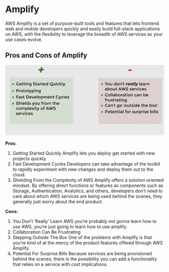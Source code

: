 # Amplify

AWS Amplify is a set of purpose-built tools and features that lets frontend web and mobile developers quickly and easily build full-stack applications on AWS, with the flexibility to leverage the breadth of AWS services as your use cases evolve.

## Pros and Cons of Amplify

![Pros&Cons](./img/amplify.webp)

**Pros:**

1. Getting Started Quickly
    Amplify lets you deploy get started with new projects quickly.
2. Fast Development Cycles
    Developers can take advantage of the toolkit to rapidly experiment with new changes and deploy them out to the cloud.
3. Shielding From the Complexity of AWS
    Amplify offers a solution oriented mindset. By offering direct functions or features as components such as Storage, Authentication, Analytics, and others, developers don’t need to care about which AWS services are being used behind the scenes, they generally just worry about the end product.

**Cons:**

1. You Don’t ‘Really’ Learn AWS
    you’re probably not gonna learn how to use AWS, you’re just going to learn how to use amplify.
2. Collaboration Can Be Frustrating
3. Stepping Outside The Box
    One of the problems with Amplify is that you’re kind of at the mercy of the product features offered through AWS Amplify.
4. Potential For Surprise Bills
    Because services are being provisioned behind the scenes, there is the possibility you can add a functionality that relies on a service with cost implications.

